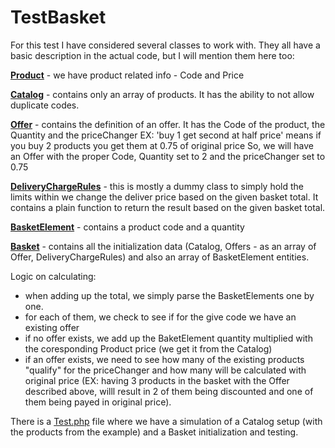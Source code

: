 # TestBasket
For this test I have considered several classes to work with. They all have a basic description in the actual code, but I will mention them here too:

[**Product**](https://github.com/danvbe/TestBasket/blob/master/Product.php) - we have product related info - Code and Price

[**Catalog**](https://github.com/danvbe/TestBasket/blob/master/Catalog.php) - contains only an array of products. It has the ability to not allow duplicate codes. 

[**Offer**](https://github.com/danvbe/TestBasket/blob/master/Offer.php) - contains the definition of an offer. It has the Code of the product, the Quantity and the priceChanger
	EX: 	'buy 1 get second at half price' means if you buy 2 products you get them at 0.75 of original price
		So, we will have an Offer with the proper Code, Quantity set to 2 and the priceChanger set to 0.75

[**DeliveryChargeRules**](https://github.com/danvbe/TestBasket/blob/master/DeliveryChargeRules.php) - this is mostly a dummy class to simply hold the limits within we change the deliver price based on the given basket total. It contains a plain function to return the result based on the given basket total.

[**BasketElement**](https://github.com/danvbe/TestBasket/blob/master/BasketElement.php) - contains a product code and a quantity

[**Basket**](https://github.com/danvbe/TestBasket/blob/master/Basket.php) - contains all the initialization data (Catalog, Offers - as an array of Offer, DeliveryChargeRules) and also an array of BasketElement entities. 

Logic on calculating:
- when adding up the total, we simply parse the BasketElements one by one.
- for each of them, we check to see if for the give code we have an existing offer
- if no offer exists, we add up the BaketElement quantity multiplied with the coresponding Product price (we get it from the Catalog)
- if an offer exists, we need to see how many of the existing products "qualify" for the priceChanger and how many will be calculated with original price (EX: having 3 products in the basket with the Offer described above, willl result in 2 of them being discounted and one of them being payed in original price).

There is a [Test.php](https://github.com/danvbe/TestBasket/blob/master/Test.php) file where we have a simulation of a Catalog setup (with the products from the example) and a Basket initialization and testing.
